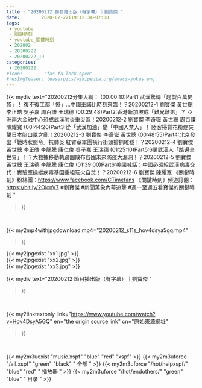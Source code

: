 ```yaml
---
title : "20200212 節目播出版（有字幕）｜劉寶傑 "
date:        2020-02-22T19:12:34-07:00
tags:
 - youtube
 - 關鍵時刻
 - youtube_關鍵時刻
 - 202002
 - 20200222
 - 20200222_19
categories:
 - 20200222
#icon:        "fas fa-lock-open"
#resImgTeaser: teaserpics/wikipedia.org/emacs-jokes.png
---
```


{{< mydiv text="20200212分集大綱：  (00:00:10)Part1:武漢驚傳「趕製百萬屍袋」！ 復不復工都「慘」…中國車諾比時刻來臨！？20200212-1 劉寶傑 黃世聰 李正皓 吳子嘉 周百謙 王瑞德  (00:29:48)Part2:香港新加坡成「難兄難弟」？ 亞洲兩大金融中心恐成武漢肺炎重災區！20200212-2 劉寶傑 李奇嶽 黃世聰 周百謙 陳耀寬  (00:44:20)Part3:從「武漢加油」變「中國人禁入」！ 陸客掃貨花粉症夾擊日本陷口罩之亂！20200212-3 劉寶傑 李奇嶽 黃世聰  (00:48:55)Part4:北京發出「戰時狀態令」抗肺炎 紅臂章軍團橫行街頭搶抓維穩！？20200212-4 劉寶傑 黃世聰 李正皓 李龍騰 康仁俊 吳子嘉 王瑞德  (01:25:10)Part5:6萬武漢人「踏遍全世界」！？大數據移動軌跡圖散布各國未來防疫大漏洞！？20200212-5 劉寶傑 黃世聰 王瑞德 李龍騰 康仁俊  (01:39:00)Part6:美國喊話：中國必須給武漢病毒交代！實驗室操縱病毒基因重組玩火自焚！？20200212-6 劉寶傑 陳耀寬  《關鍵時刻》粉絲團：https://www.facebook.com/CTimefans 《關鍵時刻》頻道訂閱：https://bit.ly/2OlcnV7  #劉寶傑 #新聞萬象內幕追擊 #週一至週五看寶傑的關鍵時刻 "
>}}
<br>


{{< my2mp4withjpgdownload mp4="20200212_s11s_hov4dsya5gq.mp4"
>}}

{{< my2jpgexist "xx1.jpg" >}}<br>
{{< my2jpgexist "xx2.jpg" >}}<br>
{{< my2jpgexist "xx3.jpg" >}}<br>



{{< mydiv text="20200212 節目播出版（有字幕）｜劉寶傑 "
>}}
<br>

{{< my2linktextonly link="https://www.youtube.com/watch?v=Hov4DsyA5GQ"
en="the origin source link" cn="原始來源網址"
>}}


<br>

{{< my2m3uexist "music.xspf"        "blue"   "red"    "xspf" >}} {{< my2m3uforce "/all.xspf"         "green"  "black"  " 全部 " >}} {{< my2m3uforce "/hot/helpxspf/"    "blue"   "red"    " 播放器 " >}} {{< my2m3uforce "/hot/endothers/"   "green"  "blue"   " 目录 " >}} 
